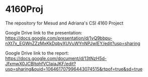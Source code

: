 # 4160Proj
The repository for Mesud and Adriana's CSI 4160 Project

Google Drive link to the presentation: https://docs.google.com/presentation/d/1vQ9bbpu-nXt7x_EGWnZZzMxKkDqbyXUVuWYnNPJwlEY/edit?usp=sharing

Google Drive link to the report: https://docs.google.com/document/d/13tNzH5d-JfxmwX0JCBItqhfVCIaiaJKF/edit?usp=sharing&ouid=106461707996443074515&rtpof=true&sd=true

